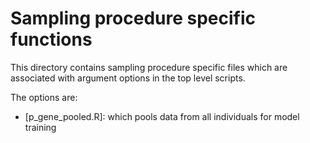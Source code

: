 # Sampling procedure specific functions

This directory contains sampling procedure specific files which are associated with argument options in the top level scripts. 

The options are:

- [p_gene_pooled.R]: which pools data from all individuals for model training

